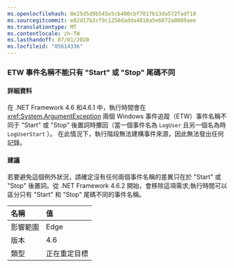 ```yaml
---
ms.openlocfilehash: 0e25d5d9b545e5cb400cbf701fb13da572fadf10
ms.sourcegitcommit: e02d17b2cf9c1258dadda4810a5e6072a0089aee
ms.translationtype: MT
ms.contentlocale: zh-TW
ms.lasthandoff: 07/01/2020
ms.locfileid: "85614336"
---
```

### <a name="etw-event-names-cannot-differ-only-by-a-start-or-stop-suffix"></a>ETW 事件名稱不能只有 "Start" 或 "Stop" 尾碼不同

#### <a name="details"></a>詳細資料

在 .NET Framework 4.6 和4.6.1 中，執行時間會在 <xref:System.ArgumentException> 兩個 Windows 事件追蹤（ETW）事件名稱不同于 "Start" 或 "Stop" 後置詞時擲回（當一個事件名為 `LogUser` 且另一個名為時 `LogUserStart` ）。 在此情況下，執行階段無法建構事件來源，因此無法發出任何記錄。

#### <a name="suggestion"></a>建議

若要避免這個例外狀況，請確定沒有任何兩個事件名稱的差異只在於 "Start" 或 "Stop" 後置詞。從 .NET Framework 4.6.2 開始，會移除這項需求;執行時間可以區分只有 "Start" 和 "Stop" 尾碼不同的事件名稱。

| 名稱    | 值       |
|:--------|:------------|
| 影響範圍   | Edge        |
| 版本 | 4.6         |
| 類型    | 正在重定目標 |
